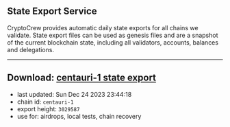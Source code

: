 ## State Export Service
CryptoCrew provides automatic daily state exports for all chains we validate. State export files can be used as genesis files and are a snapshot of the current blockchain state, including all validators, accounts, balances and delegations.

---
**Download: [centauri-1 state export](https://dl.ccvalidators.com/SERVICE/composable/centauri-1_export_3029587.json)**
---

- last updated: Sun Dec 24 2023 23:44:18
- chain id: `centauri-1`
- export height: `3029587`
- use for: airdrops, local tests, chain recovery
